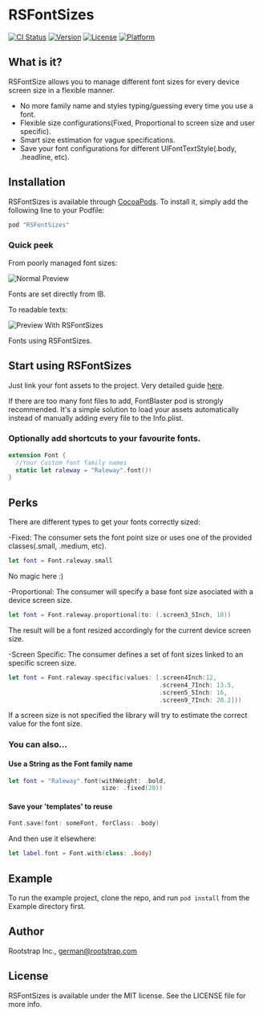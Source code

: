 # RSFontSizes

[![CI Status](http://img.shields.io/travis/rootstrap/RSFontSizes.svg?style=flat&colorA=000000)](https://travis-ci.org/rootstrap/RSFontSizes)
[![Version](https://img.shields.io/cocoapods/v/RSFontSizes.svg?style=flat&colorA=000000)](http://cocoapods.org/pods/RSFontSizes)
[![License](https://img.shields.io/cocoapods/l/RSFontSizes.svg?style=flat&colorA=000000)](http://cocoapods.org/pods/RSFontSizes)
[![Platform](https://img.shields.io/cocoapods/p/RSFontSizes.svg?style=flat&colorA=000000)](http://cocoapods.org/pods/RSFontSizes)

## What is it?

RSFontSize allows you to manage different font sizes for every device screen size in a flexible manner.
- No more family name and styles typing/guessing every time you use a font.
- Flexible size configurations(Fixed, Proportional to screen size and user specific).
- Smart size estimation for vague specifications.
- Save your font configurations for different UIFontTextStyle(.body, .headline, etc).

## Installation

RSFontSizes is available through [CocoaPods](http://cocoapods.org). To install
it, simply add the following line to your Podfile:

```ruby
pod "RSFontSizes"
```

### Quick peek

From poorly managed font sizes:

![Normal Preview](https://github.com/rootstrap/RSFontSizes/blob/master/fixed-font-sizes.jpg?raw=true)

Fonts are set directly from IB.

To readable texts:

![Preview With RSFontSizes](https://github.com/rootstrap/RSFontSizes/blob/master/dynamic-font-sizes.jpg?raw=true)

Fonts using RSFontSizes.


## Start using RSFontSizes

Just link your font assets to the project. Very detailed guide [here](http://codewithchris.com/common-mistakes-with-adding-custom-fonts-to-your-ios-app/).

If there are too many font files to add, FontBlaster pod is strongly recommended.
It's a simple solution to load your assets automatically instead of manually adding every file to the Info.plist.

### Optionally add shortcuts to your favourite fonts.

```swift
extension Font {
  //Your Custom font family names
  static let raleway = "Raleway".font()!
}
```

## Perks

There are different types to get your fonts correctly sized:

-Fixed: The consumer sets the font point size or uses one of the provided classes(.small, .medium, etc). 

```swift
let font = Font.raleway.small
```

No magic here :)

-Proportional: The consumer will specify a base font size asociated with a device screen size. 

```swift
let font = Font.raleway.proportional(to: (.screen3_5Inch, 10))
```

The result will be a font resized accordingly for the current device screen size.  

-Screen Specific: The consumer defines a set of font sizes linked to an specific screen size. 

```swift
let font = Font.raleway.specific(values: [.screen4Inch:12, 
                                          .screen4_7Inch: 13.5,
                                          .screen5_5Inch: 16,
                                          .screen9_7Inch: 20.2]))
```

If a screen size is not specified the library will try to estimate the correct value for the font size.

### You can also...

#### Use a String as the Font family name

```swift
let font = "Raleway".font(withWeight: .bold,
                          size: .fixed(20))
```

#### Save your 'templates' to reuse

```swift
Font.save(font: someFont, forClass: .body)
```

And then use it elsewhere:

```swift
let label.font = Font.with(class: .body)
```

## Example

To run the example project, clone the repo, and run `pod install` from the Example directory first.


## Author

Rootstrap Inc., german@rootstrap.com

## License

RSFontSizes is available under the MIT license. See the LICENSE file for more info.
